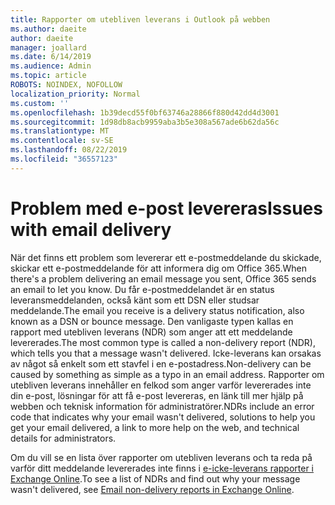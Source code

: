 ```yaml
---
title: Rapporter om utebliven leverans i Outlook på webben
ms.author: daeite
author: daeite
manager: joallard
ms.date: 6/14/2019
ms.audience: Admin
ms.topic: article
ROBOTS: NOINDEX, NOFOLLOW
localization_priority: Normal
ms.custom: ''
ms.openlocfilehash: 1b39decd55f0bf63746a28866f880d42dd4d3001
ms.sourcegitcommit: 1d98db8acb9959aba3b5e308a567ade6b62da56c
ms.translationtype: MT
ms.contentlocale: sv-SE
ms.lasthandoff: 08/22/2019
ms.locfileid: "36557123"
---
```

# <a name="issues-with-email-delivery"></a><span data-ttu-id="0cc49-102">Problem med e-post levereras</span><span class="sxs-lookup"><span data-stu-id="0cc49-102">Issues with email delivery</span></span>

<span data-ttu-id="0cc49-103">När det finns ett problem som levererar ett e-postmeddelande du skickade, skickar ett e-postmeddelande för att informera dig om Office 365.</span><span class="sxs-lookup"><span data-stu-id="0cc49-103">When there's a problem delivering an email message you sent, Office 365 sends an email to let you know.</span></span> <span data-ttu-id="0cc49-104">Du får e-postmeddelandet är en status leveransmeddelanden, också känt som ett DSN eller studsar meddelande.</span><span class="sxs-lookup"><span data-stu-id="0cc49-104">The email you receive is a delivery status notification, also known as a DSN or bounce message.</span></span> <span data-ttu-id="0cc49-105">Den vanligaste typen kallas en rapport med utebliven leverans (NDR) som anger att ett meddelande levererades.</span><span class="sxs-lookup"><span data-stu-id="0cc49-105">The most common type is called a non-delivery report (NDR), which tells you that a message wasn't delivered.</span></span> <span data-ttu-id="0cc49-106">Icke-leverans kan orsakas av något så enkelt som ett stavfel i en e-postadress.</span><span class="sxs-lookup"><span data-stu-id="0cc49-106">Non-delivery can be caused by something as simple as a typo in an email address.</span></span> <span data-ttu-id="0cc49-107">Rapporter om utebliven leverans innehåller en felkod som anger varför levererades inte din e-post, lösningar för att få e-post levereras, en länk till mer hjälp på webben och teknisk information för administratörer.</span><span class="sxs-lookup"><span data-stu-id="0cc49-107">NDRs include an error code that indicates why your email wasn't delivered, solutions to help you get your email delivered, a link to more help on the web, and technical details for administrators.</span></span>

<span data-ttu-id="0cc49-108">Om du vill se en lista över rapporter om utebliven leverans och ta reda på varför ditt meddelande levererades inte finns i [e-icke-leverans rapporter i Exchange Online](https://docs.microsoft.com/exchange/mail-flow-best-practices/non-delivery-reports-in-exchange-online/non-delivery-reports-in-exchange-online).</span><span class="sxs-lookup"><span data-stu-id="0cc49-108">To see a list of NDRs and find out why your message wasn't delivered, see [Email non-delivery reports in Exchange Online](https://docs.microsoft.com/exchange/mail-flow-best-practices/non-delivery-reports-in-exchange-online/non-delivery-reports-in-exchange-online).</span></span>